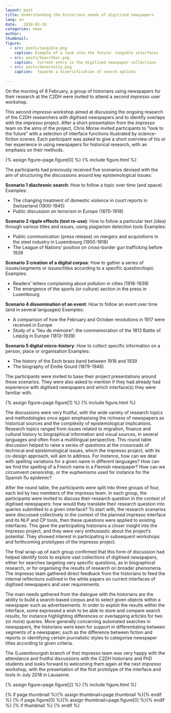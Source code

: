```yaml
---
layout: post
title: Understanding the historians needs of digitised newspapers
lang: en
date:   2018-02-10
categories: news
author: 
thumbnail:
figure:
  - src: posts/tangible.png
    caption: Example of a look into the future: tangible interfaces
  - src: posts/Searchbar.png
    caption:  Current entry in the digitised newspaper collections
  - src: posts/Generosity.png
    caption:  Towards a diversification of search options
 
---
```

On the morning of 8 February, a group of historians using newspapers for their research at the C2DH were invited to attend a second *impresso* user workshop.  

<!-- more -->
 
This second *impresso* workshop aimed at discussing the ongoing research of the C2DH researchers with digitised newspapers and to identify overlaps with the *impresso* project. After a short presentation from the *impresso* team on the aims of the project, Chris Morse invited participants to “look to the future” with a selection of interface functions illustrated by science-fiction scenes. Each participant was asked to give a short overview of his or her experience in using newspapers for historical research, with an emphasis on their methods.

{% assign figure=page.figure[0] %}
{% include figure.html %}


The participants had previously received five scenarios devised with the aim of structuring the discussions around key epistemological issues:

**Scenario 1 diachronic search**: How to follow a topic over time (and space)
Examples:
- The changing treatment of domestic violence in court reports in Switzerland (1900-1945)
- Public discussion on terrorism in Europe (1870-1918)

**Scenario 2 ripple effects (text re-use)**: How to follow a particular text (idea) through various titles and issues, using plagiarism detection tools
Examples:
- Public communication (press release) on mergers and acquisitions in the steel industry in Luxembourg (1900-1918)
- The League of Nations’ position on cross-border gun trafficking before 1939 
 
**Scenario 3 creation of a digital corpus**: How to gather a series of issues/segments or issues/titles according to a specific question/topic
Examples:
- Readers’ letters complaining about pollution in cities (1918-1939)
- The emergence of the sports (or culture) section in the press in Luxembourg
 
**Scenario 4 dissemination of an event**: How to follow an event over time (and in several languages)
 Examples:
- A comparison of how the February and October revolutions in 1917 were received in Europe
- Study of a “lieu de mémoire”: the commemoration of the 1813 Battle of Leipzig in Europe (1813-1939)
 
**Scenario 5 digital micro-history**: How to collect specific information on a person, place or organisation
Examples:
- The history of the Esch brass band between 1918 and 1939
- The biography of Emilie Gourd (1879-1946)
 
The participants were invited to base their project presentations around these scenarios. They were also asked to mention if they had already had experience with digitised newspapers and which interface(s) they were familiar with.
 

{% assign figure=page.figure[1] %}
{% include figure.html %}

The discussions were very fruitful, with the wide variety of research topics and methodologies once again emphasising the richness of newspapers as historical sources and the complexity of epistemological implications. Research topics ranged from issues related to migration, finance and cultural history to biographical information and visual sources, in several languages and often from a multilingual perspective. This round table discussion helped to raise a series of questions at the crossroads of technical and epistemological issues, which the impresso project, with its co-design approach, will aim to address. For instance, how can we deal with spelling variations for a given name in different languages? How can we find the spelling of a French name in a Flemish newspaper? How can we circumvent censorship, or the euphemisms used for instance for the Spanish flu epidemic?
 
After the round table, the participants were split into three groups of four, each led by two members of the impresso team. In each group, the participants were invited to discuss their research question in the context of digitised newspapers: how would they translate their research question into queries submitted to a given interface? To start with, the research scenarios were discussed collectively in the context of the planned impresso interface and its NLP and CP tools, then these questions were applied to existing interfaces.
This gave the participating historians a closer insight into the impresso project, and they were very enthusiastic about the project’s potential. They showed interest in participating in subsequent workshops and forthcoming prototypes of the impresso project.
 
The final wrap-up of each group confirmed that this form of discussion had helped identify tools to explore vast collections of digitised newspapers, either for searches targeting very specific questions, as in biographical research, or for organising the results of research on broader phenomena. The impresso team gathered direct feedback from the historians to feed the internal reflections outlined in the white papers on current interfaces of digitised newspapers and user requirements.
 
The main needs gathered from the dialogue with the historians are the ability to build a search-based corpus and to select given objects within a newspaper such as advertisements. In order to exploit the results within the interface, some expressed a wish to be able to store and compare search results, for instance highlighting differences or overlapping articles for two (or more) queries. More generally concerning automated searches in newspapers, the historians were keen for support in differentiating between segments of a newspaper, such as the difference between fiction and reports or identifying certain journalistic styles to categorise newspaper titles according to given criteria.
 
The (Luxembourgish branch of the) impresso team was very happy with the attendance and fruitful discussions with the C2DH historians and PhD students and looks forward to welcoming them again at the next *impresso* workshop, with the presentation of the first prototype of the interface and tools in July 2018 in Lausanne.
 

{% assign figure=page.figure[2] %}
{% include figure.html %}


{% if page.thumbnail %}{% assign thumbnail=page.thumbnail %}{% endif %}
{% if page.figure[0] %}{% assign thumbnail=page.figure[0] %}{% endif %}
{% if thumbnail %}
  <meta property="og:image" content="{{ thumbnail.src }}">
{% endif %}

